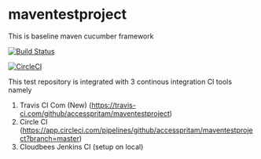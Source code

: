# maventestproject

This is baseline maven cucumber framework

[![Build Status](https://travis-ci.com/accesspritam/maventestproject.svg?branch=master)](https://travis-ci.com/github/accesspritam/maventestproject)

[![CircleCI](https://circleci.com/gh/accesspritam/maventestproject/tree/master.svg?style=svg)](https://app.circleci.com/pipelines/github/accesspritam/maventestproject/?branch=master)

This test repository is integrated with 3 continous integration CI tools namely
1. Travis CI Com (New) (https://travis-ci.com/github/accesspritam/maventestproject) 
2. Circle CI (https://app.circleci.com/pipelines/github/accesspritam/maventestproject?branch=master)
3. Cloudbees Jenkins CI (setup on local)
